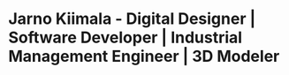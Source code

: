 # Jarno Kiimala - Digital Designer | Software Developer | Industrial Management Engineer | 3D Modeler
